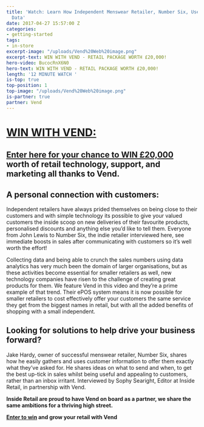 ```yaml
---
title: 'Watch: Learn How Independent Menswear Retailer, Number Six, Uses Customer
  Data'
date: 2017-04-27 15:57:00 Z
categories:
- getting-started
tags:
- in-store
excerpt-image: "/uploads/Vend%20Web%20image.png"
excerpt-text: WIN WITH VEND - RETAIL PACKAGE WORTH £20,000!
hero-video: BucocRnX6N0
hero-text: WIN WITH VEND - RETAIL PACKAGE WORTH £20,000!
length: '12 MINUTE WATCH '
is-top: true
top-position: 1
top-image: "/uploads/Vend%20Web%20image.png"
is-partner: true
partner: Vend
---
```


# [WIN WITH VEND:](https://www.vendhq.com/uk/london?campaign=7016F000001AWsi&utm_source=insideretail&utm_medium=promotion&utm_campaign=retail_growth)

##  **[Enter here for your chance to WIN £20,000](https://www.vendhq.com/uk/london?campaign=7016F000001AWsi&utm_source=insideretail&utm_medium=promotion&utm_campaign=retail_growth)** worth of retail technology, support, and marketing all thanks to Vend.




## A personal connection with customers: 


Independent retailers have always prided themselves on being close to their customers and with simple technology its possible to give your valued customers the inside scoop on new deliveries of their favourite products, personalised discounts and anything else you’d like to tell them. Everyone from John Lewis to Number Six, the indie retailer interviewed here, see immediate boosts in sales after communicating with customers so it’s well worth the effort!

Collecting data and being able to crunch the sales numbers using data analytics has very much been the domain of larger organisations, but as these activities become essential for smaller retailers as well, new technology companies have risen to the challenge of creating great products for them. We feature Vend in this video and they’re a prime example of that trend. Their ePOS system means it is now possible for smaller retailers to cost effectively offer your customers the same service they get from the biggest names in retail, but with all the added benefits of shopping with a small independent.


## Looking for solutions to help drive your business forward?


Jake Hardy, owner of successful menswear retailer, Number Six, shares how he easily gathers and uses customer information to offer them exactly what they’ve asked for. He shares ideas on what to send and when, to get the best up-tick in sales whilst being useful and  appealing to customers, rather than an inbox irritant. Interviewed by Sophy Searight, Editor at Inside Retail, in partnership with Vend.


**Inside Retail are proud to have Vend on board as a partner, we share the same ambitions for a thriving high street.**

**[Enter to win](https://www.vendhq.com/uk/london?campaign=7016F000001AWsi&utm_source=insideretail&utm_medium=promotion&utm_campaign=retail_growth) and grow your retail with Vend**
